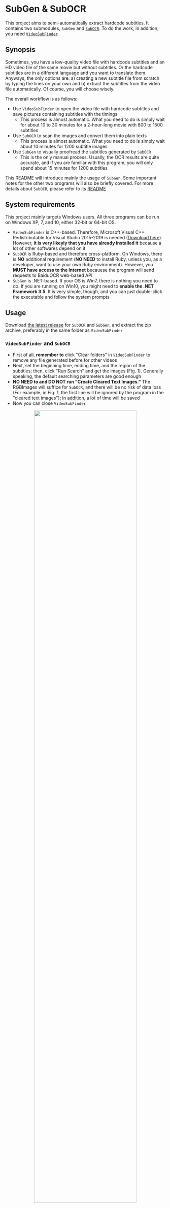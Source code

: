 # SubGen & SubOCR
This project aims to semi-automatically extract hardcode subtitles. It contains two submodules, `SubGen` and [`SubOCR`](/SubOCR). To do the work, in addition, you need [`VideoSubFinder`](https://sourceforge.net/projects/videosubfinder/)

## Synopsis
Sometimes, you have a low-quality video file with hardcode subtitles and an HD video file of the same movie but without subtitles. Or the hardcode subtitles are in a different language and you want to translate them. Anyways, the only options are: a) creating a new subtitle file from scratch by typing the lines on your own and b) extract the subtitles from the video file automatically. Of course, you will choose wisely.

The overall workflow is as follows:
* Use `VideoSubFinder` to open the video file with hardcode subtitles and save pictures containing subtitles with the timings
  * This process is almost automatic. What you need to do is simply wait for about 10 to 30 minutes for a 2-hour-long movie with 800 to 1500 subtitles
* Use `SubOCR` to scan the images and convert them into plain texts
  * This process is almost automatic. What you need to do is simply wait about 10 minutes for 1200 subtitle images
* Use `SubGen` to visually proofread the subtitles generated by `SubOCR`
  * This is the only manual process. Usually, the OCR results are quite accurate, and if you are familiar with this program, you will only spend about 15 minutes for 1200 subtitles

This README will introduce mainly the usage of `SubGen`. Some important notes for the other two programs will also be briefly covered. For more details about `SubOCR`, please refer to its [README](/SubOCR/README.md)


## System requirements
This project mainly targets Windows users. All three programs can be run on Windows XP, 7, and 10, either 32-bit or 64-bit OS.
* `VideoSubFinder` is C++-based. Therefore, Microsoft Visual C++ Redistributable for Visual Studio 2015-2019 is needed ([Download here](https://aka.ms/vs/16/release/vc_redist.x64.exe)). However, **it is very likeyly that you have already installed it** because a lot of other softwares depend on it
* `SubOCR` is Ruby-based and therefore cross-platform. On Windows, there is **NO** additional requirement (**NO NEED** to install Ruby, unless you, as a developer, want to use your own Ruby environment). However, you **MUST have access to the Internet** becauese the program will send requests to BaiduOCR web-based API
* `SubGen` is .NET-based. If your OS is Win7, there is nothing you need to do. If you are running on Win10, you might need to **enable the .NET Framework 3.5**. It is very simple, though, and you can just double-click the executable and follow the system prompts

## Usage
Download [the latest release](https://github.com/Z-H-Sun/SubGen/releases/latest) for `SubOCR` and `SubGen`, and extract the zip archive, preferably in the same folder as `VideoSubFinder`

### `VideoSubFinder` and `SubOCR`
* First of all, **remember to** click "Clear folders" in `VideoSubFinder` to remove any file generated before for other videos
* Next, set the beginning time, ending time, and the region of the subtitles; then, click "Run Search" and get the images (Fig. 1). Generally speaking, the default searching parameters are good enough
* **NO NEED to and DO NOT run "Create Cleared Text Images."** The RGBImages will suffice for `SubOCR`, and there will be no risk of data loss (For example, in Fig. 1, the first line will be ignored by the program in the "cleared text images"); in addition, a lot of time will be saved
* Now you can close `VideoSubFinder`

<p align="center">
<img width="80%" height="80%" src="/pic/1.png">
</br>Fig. 1 VideoSubFinder
</p>

* Before running `SubOCR`, you need to configure the program properly by editing `SubOCR.rb` as instructed [here](/SubOCR/README.md#configurations)
  * Especially, you **MUST** [apply for an BaiduOCR API_Key](https://console.bce.baidu.com/ai/?fromai=1#/ai/ocr/overview/index) and replace the placeholder at the beginning of `SubOCR.rb` as instructed [here](/SubOCR/README.md#baiduocr-api-application)
* Generally speaking, the default settings are good enough. You can just double-click `SubOCR.exe` to run and the results will be saved to the `TXTResults` folder
  * For more details, see [here](/SubOCR/README.md#how-to-operate)

### General workflow for `SubGen`
* Select the folder of `VideoSubFinder` and set the region of the subtitles in the images (Fig. 2)
* In the revision window, you can compare the original images with the OCR results and then correct anything wrong (Fig. 3)
  * This process can be done **in the meantime** while `SubOCR` is running to save time
* In the review window, make final changes and save the subtitle file (Fig. 4)
* Now you will return to the first window (Fig. 2), and you can start processing another video by repeating the steps above

<p align="center">
<img width="80%" height="80%" src="/pic/2.png">
<br>Fig. 2 SubGen<br><br>
<img width="80%" height="80%" src="/pic/3.png">
<br>Fig. 3 The revision window<br><br>
<img width="80%" height="80%" src="/pic/4.png">
<br>Fig. 4 The review window
</p>

### Detailed info for `SubGen`
* In the first interface (Fig. 2), the program can **automatically detect the subtitle region**. Then, you can do manual adjustion by dragging using the left mouse button (to set the left-top corner) and the right mouse button (to set the right-bottom corner)

  * This needs not to be very accurate. The cropped region will be shown on the left in the revision window
* Then, press <kbd>Enter</kbd> to proceed to the revision window (Fig. 3)

  * You can hover the mouse at different places to see tips, the timing, and the corresponding filename of the OCR result
  * There will be an asterisk mark (\*) in the caption of the window if the page has been saved before
  * The vertical line character (|) in the text **means there was a line break**. The color of the text indicates the status:

    * Black: the original OCR results
    * Blue: the texts have been altered
    * Red: The line segmentation is incorrect, and you may want to **transfer some lines from one textbox to another** (The cause and the workaround of this issue has been explained in the [README](/SubOCR/README.md) of `SubOCR`)
  * The hotkeys:

    * <kbd>Enter</kbd>: Save the current page and move to the next page
    * <kbd>Esc</kbd>: Close the window and proceed to the review window **without saving**
    * <kbd>PageUp</kbd>/<kbd>PageUp</kbd>: Move to the previous/next page **without saving**
      * If you are already at the first page, PgUp will take you to the final one; and vice versa
    * <kbd>↑</kbd>/<kbd>↓</kbd>: Move to the previous/next textbox
      * If you are already at the first textbox, Up will take you to the final one; and vice versa
    * <kbd><kbd>Shift</kbd>+<kbd>↑</kbd></kbd>/<kbd><kbd>Shift</kbd>+<kbd>↓</kbd></kbd>: Select the text from the beginning to the current position, or the other way around
      * You can use <kbd><kbd>Shift</kbd>+<kbd>↑</kbd></kbd> + <kbd>←</kbd> to move the cursor to the left end; or vice versa
    * <kbd><kbd>Ctrl</kbd>+<kbd>↑</kbd></kbd>/<kbd><kbd>Ctrl</kbd>+<kbd>↓</kbd></kbd>: Transfer the selected text to the previous/next textbox
      * You cannot use this function if you are already at the first or the last textbox
* Then, press <kbd>Esc</kbd> to proceed to the review window (Fig. 4)

  * The cursor will be at the first line of the subtitles. If you scroll up, you can define the styles of the texts, etc.
  * Press <kbd><kbd>Shift</kbd>+<kbd>Enter</kbd></kbd> or <kbd><kbd>Ctrl</kbd>+<kbd>Enter</kbd></kbd> to close the window and save
* Done!
